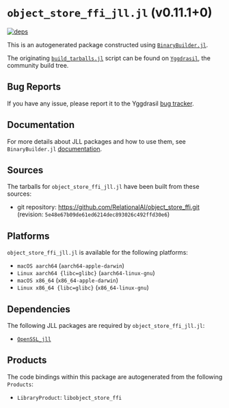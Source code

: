 # `object_store_ffi_jll.jl` (v0.11.1+0)

[![deps](https://juliahub.com/docs/object_store_ffi_jll/deps.svg)](https://juliahub.com/ui/Packages/General/object_store_ffi_jll/)

This is an autogenerated package constructed using [`BinaryBuilder.jl`](https://github.com/JuliaPackaging/BinaryBuilder.jl).

The originating [`build_tarballs.jl`](https://github.com/JuliaPackaging/Yggdrasil/blob/626b0661d197d6f9d8f876a67711cabd42cf38d1/O/object_store_ffi/build_tarballs.jl) script can be found on [`Yggdrasil`](https://github.com/JuliaPackaging/Yggdrasil/), the community build tree.

## Bug Reports

If you have any issue, please report it to the Yggdrasil [bug tracker](https://github.com/JuliaPackaging/Yggdrasil/issues).

## Documentation

For more details about JLL packages and how to use them, see `BinaryBuilder.jl` [documentation](https://docs.binarybuilder.org/stable/jll/).

## Sources

The tarballs for `object_store_ffi_jll.jl` have been built from these sources:

* git repository: https://github.com/RelationalAI/object_store_ffi.git (revision: `5e48e67b09de61ed6214dec893026c492ffd30e6`)

## Platforms

`object_store_ffi_jll.jl` is available for the following platforms:

* `macOS aarch64` (`aarch64-apple-darwin`)
* `Linux aarch64 {libc=glibc}` (`aarch64-linux-gnu`)
* `macOS x86_64` (`x86_64-apple-darwin`)
* `Linux x86_64 {libc=glibc}` (`x86_64-linux-gnu`)

## Dependencies

The following JLL packages are required by `object_store_ffi_jll.jl`:

* [`OpenSSL_jll`](https://github.com/JuliaBinaryWrappers/OpenSSL_jll.jl)

## Products

The code bindings within this package are autogenerated from the following `Products`:

* `LibraryProduct`: `libobject_store_ffi`
